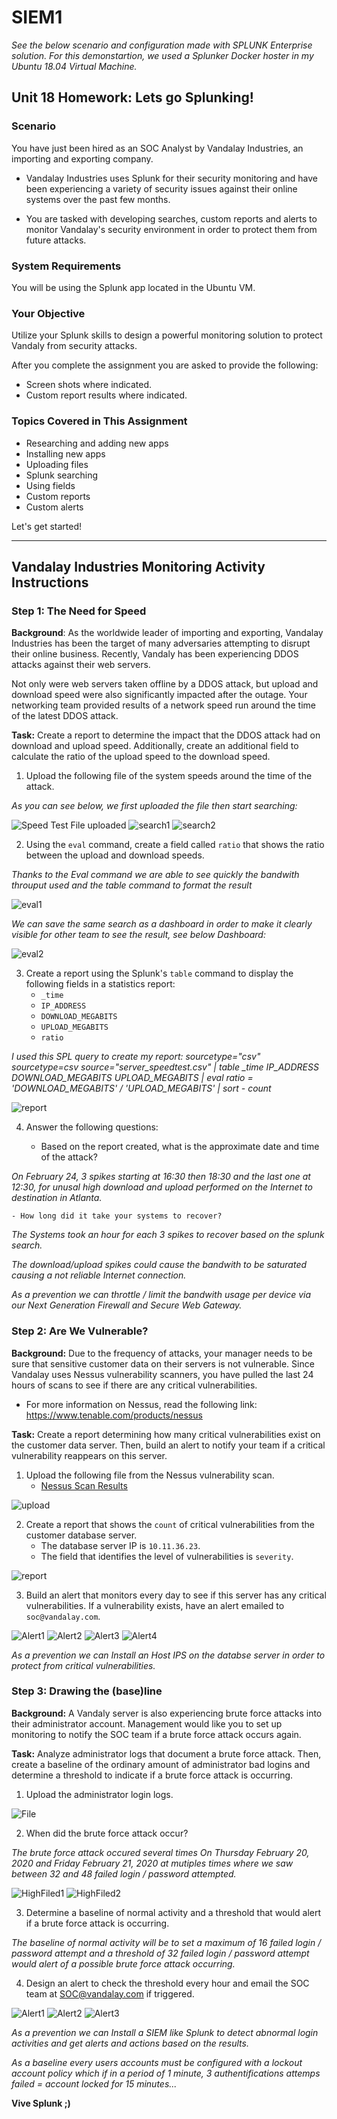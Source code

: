 # SIEM1

*See the below scenario and configuration made with SPLUNK Enterprise solution.
For this demonstartion, we used a Splunker Docker hoster in my Ubuntu 18.04 Virtual Machine.*

## Unit 18 Homework: Lets go Splunking!

### Scenario

You have just been hired as an SOC Analyst by Vandalay Industries, an importing and exporting company.
 
- Vandalay Industries uses Splunk for their security monitoring and have been experiencing a variety of security issues against their online systems over the past few months. 
 
- You are tasked with developing searches, custom reports and alerts to monitor Vandalay's security environment in order to protect them from future attacks.


### System Requirements 

You will be using the Splunk app located in the Ubuntu VM.


### Your Objective 

Utilize your Splunk skills to design a powerful monitoring solution to protect Vandaly from security attacks.

After you complete the assignment you are asked to provide the following:

- Screen shots where indicated.
- Custom report results where indicated.

### Topics Covered in This Assignment

- Researching and adding new apps
- Installing new apps
- Uploading files
- Splunk searching
- Using fields
- Custom reports
- Custom alerts

Let's get started!

---

## Vandalay Industries Monitoring Activity Instructions


### Step 1: The Need for Speed 

**Background**: As the worldwide leader of importing and exporting, Vandalay Industries has been the target of many adversaries attempting to disrupt their online business. Recently, Vandaly has been experiencing DDOS attacks against their web servers.

Not only were web servers taken offline by a DDOS attack, but upload and download speed were also significantly impacted after the outage. Your networking team provided results of a network speed run around the time of the latest DDOS attack.

**Task:** Create a report to determine the impact that the DDOS attack had on download and upload speed. Additionally, create an additional field to calculate the ratio of the upload speed to the download speed.


1.  Upload the following file of the system speeds around the time of the attack.

*As you can see below, we first uploaded the file then start searching:*
    
![Speed Test File uploaded](/Screenshots/Splunk-Homeworks-1.PNG "Speed Test File uploaded")
![search1](/Screenshots/Splunk-Homeworks-2.PNG "search1")
![search2](/Screenshots/Splunk-Homeworks-3.PNG "search2")

2. Using the `eval` command, create a field called `ratio` that shows the ratio between the upload and download speeds.

*Thanks to the Eval command we are able to see quickly the bandwith throuput used and the table command to format the result*
   
![eval1](/Screenshots/Splunk-Homeworks-44.PNG "eval1")

*We can save the same search as a dashboard in order to make it clearly visible for other team to see the result, see below Dashboard:*

![eval2](/Screenshots/Splunk-Homeworks-5.PNG "eval2")
      
3. Create a report using the Splunk's `table` command to display the following fields in a statistics report:
    - `_time`
    - `IP_ADDRESS`
    - `DOWNLOAD_MEGABITS`
    - `UPLOAD_MEGABITS`
    - `ratio`

*I used this SPL query to create my report:
sourcetype="csv" sourcetype=csv source="server_speedtest.csv" | table _time IP_ADDRESS DOWNLOAD_MEGABITS UPLOAD_MEGABITS | eval ratio = 'DOWNLOAD_MEGABITS'  / 'UPLOAD_MEGABITS' | sort - count*

![report](/Screenshots/Splunk-Homeworks-report1.PNG "report")

4. Answer the following questions:

    - Based on the report created, what is the approximate date and time of the attack?

*On February 24, 3 spikes starting at 16:30 then 18:30 and the last one at 12:30, for unusal high download and upload performed on the Internet to destination in Atlanta.*

    - How long did it take your systems to recover?
    
*The Systems took an hour for each 3 spikes to recover based on the splunk search.*

*The download/upload spikes could cause the bandwith to be saturated causing a not reliable Internet connection.*

*As a prevention we can throttle / limit the bandwith usage per device via our Next Generation Firewall and Secure Web Gateway.*
 
### Step 2: Are We Vulnerable? 

**Background:**  Due to the frequency of attacks, your manager needs to be sure that sensitive customer data on their servers is not vulnerable. Since Vandalay uses Nessus vulnerability scanners, you have pulled the last 24 hours of scans to see if there are any critical vulnerabilities.

  - For more information on Nessus, read the following link: https://www.tenable.com/products/nessus

**Task:** Create a report determining how many critical vulnerabilities exist on the customer data server. Then, build an alert to notify your team if a critical vulnerability reappears on this server.

1. Upload the following file from the Nessus vulnerability scan.
   - [Nessus Scan Results](resources/nessus_logs.csv)

![upload](/Screenshots/Splunk-Homeworks-Nessus_File.PNG "upload")

2. Create a report that shows the `count` of critical vulnerabilities from the customer database server.
   - The database server IP is `10.11.36.23`.
   - The field that identifies the level of vulnerabilities is `severity`.

![report](/Screenshots/Splunk-Homeworks-Nessus_Search.PNG "report")
      
3. Build an alert that monitors every day to see if this server has any critical vulnerabilities. If a vulnerability exists, have an alert emailed to `soc@vandalay.com`.

![Alert1](/Screenshots/Splunk-Homeworks-Nessus_Alert2.PNG "Alert1")
![Alert2](/Screenshots/Splunk-Homeworks-Nessus_Alert3.PNG "Alert2")
![Alert3](/Screenshots/Splunk-Homeworks-Nessus_Alert4.PNG "Alert3")
![Alert4](/Screenshots/Splunk-Homeworks-Nessus_Alert5.PNG "Alert4")

*As a prevention we can Install an Host IPS on the databse server in order to protect from critical vulnerabilities.*

### Step 3: Drawing the (base)line

**Background:**  A Vandaly server is also experiencing brute force attacks into their administrator account. Management would like you to set up monitoring to notify the SOC team if a brute force attack occurs again.

**Task:** Analyze administrator logs that document a brute force attack. Then, create a baseline of the ordinary amount of administrator bad logins and determine a threshold to indicate if a brute force attack is occurring.

1. Upload the administrator login logs.

![File](/Screenshots/Splunk-Homeworks-Baseline0.PNG "File")

2. When did the brute force attack occur?

*The brute force attack occured several times On Thursday February 20, 2020 and Friday February 21, 2020 at mutiples times where we saw between 32 and 48 failed login / password attempted.*

![HighFiled1](/Screenshots/Splunk-Homeworks-Baseline2.PNG "HighFiled1")
![HighFiled2](/Screenshots/Splunk-Homeworks-Baseline2-2.PNG "HighFiled2")

      
3. Determine a baseline of normal activity and a threshold that would alert if a brute force attack is occurring.

*The baseline of normal activity will be to set a maximum of 16 failed login / password attempt and a threshold of 32 failed login / password attempt would alert of a possible brute force attack occurring.*

4. Design an alert to check the threshold every hour and email the SOC team at SOC@vandalay.com if triggered. 

![Alert1](/Screenshots/Splunk-Homeworks-Baseline-Alert-BF-1.PNG "Alert1")
![Alert2](/Screenshots/Splunk-Homeworks-Baseline-Alert-BF-2.PNG "Alert2")
![Alert3](/Screenshots/Splunk-Homeworks-Baseline-Alert-BF-3.PNG "Alert3")

*As a prevention we can Install a SIEM like Splunk to detect abnormal login activities and get alerts and actions based on the results.*

*As a baseline every users accounts must be configured with a lockout account policy which if in a period of 1 minute, 3 authentifications attemps failed = account locked for 15 minutes...*

**Vive Splunk ;)**
 
